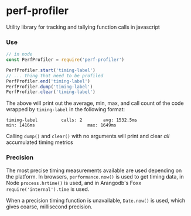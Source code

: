 # perf-profiler
Utility library for tracking and tallying function calls in javascript

### Use
```javascript
// in node
const PerfProfiler = require('perf-profiler')

PerfProfiler.start('timing-label')
// ... thing that need to be profiled
PerfProfiler.end('timing-label')
PerfProfiler.dump('timing-label')
PerfProfiler.clear('timing-label')
```

The above will print out the average, min, max, and call count of the code wrapped by `timing-label` in the following format:

```
timing-label         calls: 2        avg: 1532.5ms                  min: 1416ms                    max: 1649ms
```

Calling `dump()` and `clear()` with no arguments will print and clear _all_ accumulated timing metrics

### Precision

The most precise timing measurements available are used depending on the platform. In browsers, `performance.now()` is used to get timing data, in Node `process.hrtime()` is used, and in Arangodb's Foxx `require('internal').time` is used.

When a precision timing function is unavailable, `Date.now()` is used, which gives coarse, millisecond precision.
